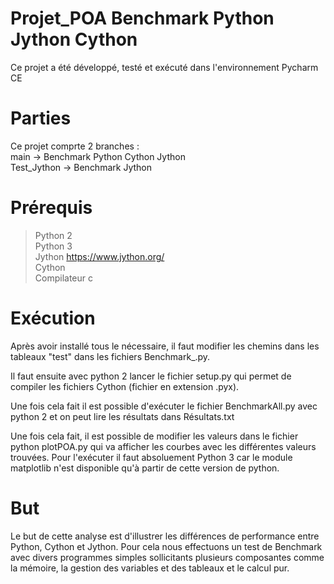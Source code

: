 # Projet_POA Benchmark Python Jython Cython

Ce projet a été développé, testé et exécuté dans l'environnement Pycharm CE

# Parties

Ce projet comprte 2 branches : \
main -> Benchmark Python Cython Jython \
Test_Jython -> Benchmark Jython
# Prérequis

>Python 2 \
Python 3 \
Jython https://www.jython.org/ \
Cython \
Compilateur c

# Exécution

Après avoir installé tous le nécessaire, il faut modifier les chemins dans les tableaux "test" dans les fichiers Benchmark_.py. 

Il faut ensuite avec python 2 lancer le fichier setup.py qui permet de compiler les fichiers Cython (fichier en extension .pyx).

Une fois cela fait il est possible d'exécuter le fichier BenchmarkAll.py avec python 2 et on peut lire les résultats dans Résultats.txt

Une fois cela fait, il est possible de modifier les valeurs dans le fichier python plotPOA.py qui va afficher les courbes avec les différentes valeurs trouvées.
Pour l'exécuter il faut absoluement Python 3 car le module matplotlib n'est disponible qu'à partir de cette version de python.

# But

Le but de cette analyse est d'illustrer les différences de performance entre Python, Cython et Jython. Pour cela nous effectuons un test de Benchmark avec divers programmes simples sollicitants plusieurs composantes  comme la mémoire, la gestion des variables et des tableaux et le calcul pur.

#
